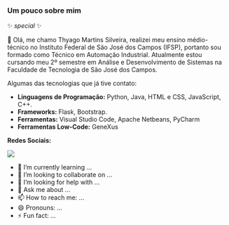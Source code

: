 ### Um pouco sobre mim


✨ _special_ ✨ 

<p>
  👋 Olá, me chamo Thyago Martins Silveira, realizei meu ensino médio-técnico no Instituto Federal de São José dos Campos (IFSP), portanto sou formado como Técnico em Automação Industrial. Atualmente estou cursando meu 2º semestre em Análise e Desenvolvimento de Sistemas na Faculdade de Tecnologia de São José dos Campos.
</p>

<p>
  Algumas das tecnologias que já tive contato:
</p>

- **Linguagens de Programação:** Python, Java, HTML e CSS, JavaScript, C++.
- **Frameworks:** Flask, Bootstrap.
- **Ferramentas:** Visual Studio Code, Apache Netbeans, PyCharm
- **Ferramentas Low-Code:** GeneXus


**Redes Sociais:**
<p>
  <a href="https://www.instagram.com/thyaguix_/" alt="Instagram">
  <img src="https://img.shields.io/badge/-Instagram-DF0174?style=flat-square&labelColor=DF0174&logo=instagram&logoColor=white&link=https://www.instagram.com/nicolasbonf_/"/></a>
</p>

<!--
<div>
  <img height="120em" src="https://github-readme-stats.vercel.app/api/top-langs/?username=Thyaguixx&layout=compact&theme=dracula"            (https://github.com/Thyaguixx/github-readme-stats)"/>
</div>
-->

- 🌱 I’m currently learning ...
- 👯 I’m looking to collaborate on ...
- 🤔 I’m looking for help with ...
- 💬 Ask me about ...
- 📫 How to reach me: ...
- 😄 Pronouns: ...
- ⚡ Fun fact: ...

